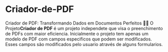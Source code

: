 # Criador-de-PDF
Criador de PDF: Transformando Dados em Documentos Perfeitos 📄✨
O Projeto**Criador de PDF** é um projeto independete que visa o preenchimento de PDFs com maior eficiencia. Inicialmente o projeto tem apenas um modelo de PDF com campos especificos que podem ser modificados. Esses campos são modificados pelo usuario através de alguns formularios.

